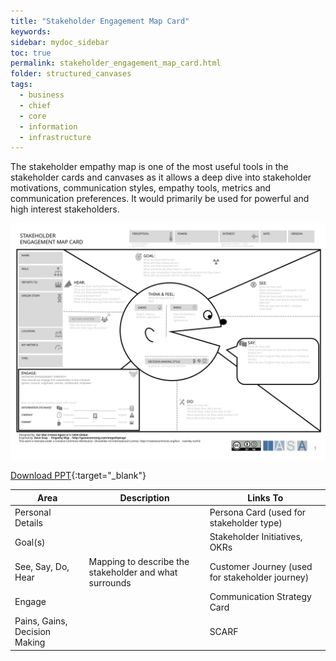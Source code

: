 ```yaml
---
title: "Stakeholder Engagement Map Card"
keywords: 
sidebar: mydoc_sidebar
toc: true
permalink: stakeholder_engagement_map_card.html
folder: structured_canvases
tags: 
  - business
  - chief
  - core
  - information
  - infrastructure
---
```



The stakeholder empathy map is one of the most useful tools in the stakeholder cards and canvases as it allows a deep dive into stakeholder motivations, communication styles, empathy tools, metrics and communication preferences. It would primarily be used for powerful and high interest stakeholders.

![image001](media/stakeholder_engagement_map_card001.svg)

[Download PPT](media/ppt/stakeholder_engagement_map_card.ppt){:target="_blank"}

| Area | Description | Links To |
| --- | --- | --- |
| Personal Details |   | Persona Card (used for stakeholder type) |
| Goal(s) |   | Stakeholder Initiatives, OKRs |
| See, Say, Do, Hear | Mapping to describe the stakeholder and what surrounds | Customer Journey (used for stakeholder journey) |
| Engage |   | Communication Strategy Card |
| Pains, Gains, Decision Making |   | SCARF |